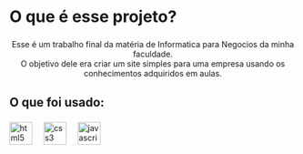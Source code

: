 <h1 align="left">O que é esse projeto?</h1>

###

<p align="center">Esse é um trabalho final da matéria de Informatica para Negocios da minha faculdade.<br>O objetivo dele era criar um site simples para uma empresa usando os conhecimentos adquiridos em aulas.</p>

###

<h2 align="left">O que foi usado:</h2>

###

<div align="left">
  <img src="https://cdn.jsdelivr.net/gh/devicons/devicon/icons/html5/html5-original.svg" height="40" alt="html5 logo"  />
  <img width="12" />
  <img src="https://cdn.jsdelivr.net/gh/devicons/devicon/icons/css3/css3-original.svg" height="40" alt="css3 logo"  />
  <img width="12" />
  <img src="https://cdn.jsdelivr.net/gh/devicons/devicon/icons/javascript/javascript-original.svg" height="40" alt="javascript logo"  />
</div>

###
